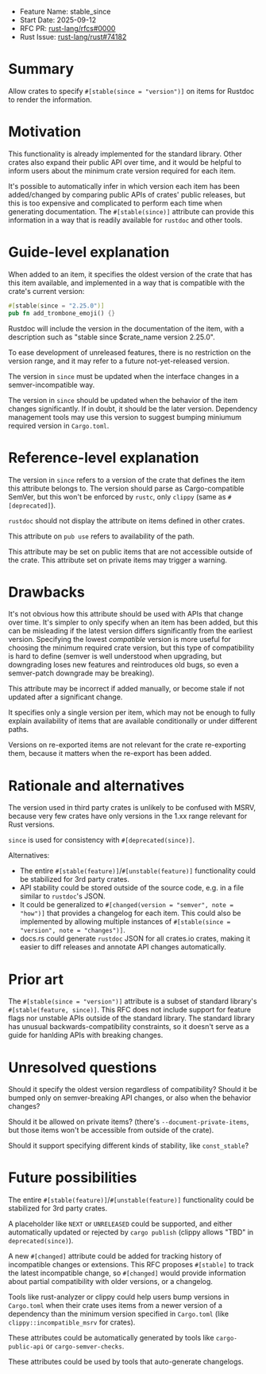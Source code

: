 - Feature Name: stable_since
- Start Date: 2025-09-12
- RFC PR: [rust-lang/rfcs#0000](https://github.com/rust-lang/rfcs/pull/0000)
- Rust Issue: [rust-lang/rust#74182](https://github.com/rust-lang/rust/issues/74182)

# Summary
[summary]: #summary

Allow crates to specify `#[stable(since = "version")]` on items for Rustdoc to render the information.

# Motivation
[motivation]: #motivation

This functionality is already implemented for the standard library. Other crates also expand their public API over time, and it would be helpful to inform users about the minimum crate version required for each item.

It's possible to automatically infer in which version each item has been added/changed by comparing public APIs of crates' public releases, but this is too expensive and complicated to perform each time when generating documentation. The `#[stable(since)]` attribute can provide this information in a way that is readily available for `rustdoc` and other tools.

# Guide-level explanation
[guide-level-explanation]: #guide-level-explanation

When added to an item, it specifies the oldest version of the crate that has this item available, and implemented in a way that is compatible with the crate's current version:

```rust
#[stable(since = "2.25.0")]
pub fn add_trombone_emoji() {}
```

Rustdoc will include the version in the documentation of the item, with a description such as "stable since $crate_name version 2.25.0".

To ease development of unreleased features, there is no restriction on the version range, and it may refer to a future not-yet-released version.

The version in `since` must be updated when the interface changes in a semver-incompatible way.

The version in `since` should be updated when the behavior of the item changes significantly. If in doubt, it should be the later version. Dependency management tools may use this version to suggest bumping miniumum required version in `Cargo.toml`.

# Reference-level explanation
[reference-level-explanation]: #reference-level-explanation

The version in `since` refers to a version of the crate that defines the item this attribute belongs to. The version should parse as Cargo-compatible SemVer, but this won't be enforced by `rustc`, only `clippy` (same as `#[deprecated]`).

`rustdoc` should not display the attribute on items defined in other crates.

This attribute on `pub use` refers to availability of the path.

This attribute may be set on public items that are not accessible outside of the crate. This attribute set on private items may trigger a warning.

# Drawbacks
[drawbacks]: #drawbacks

It's not obvious how this attribute should be used with APIs that change over time. It's simpler to only specify when an item has been added, but this can be misleading if the latest version differs significantly from the earliest version. Specifying the lowest *compatible* version is more useful for choosing the minimum required crate version, but this type of compatibility is hard to define (semver is well understood when upgrading, but downgrading loses new features and reintroduces old bugs, so even a semver-patch downgrade may be breaking).

This attribute may be incorrect if added manually, or become stale if not updated after a significant change.

It specifies only a single version per item, which may not be enough to fully explain availability of items that are available conditionally or under different paths.

Versions on re-exported items are not relevant for the crate re-exporting them, because it matters when the re-export has been added.

# Rationale and alternatives
[rationale-and-alternatives]: #rationale-and-alternatives

The version used in third party crates is unlikely to be confused with MSRV, because very few crates have only versions in the 1.xx range relevant for Rust versions.

`since` is used for consistency with `#[deprecated(since)]`.

Alternatives:

- The entire `#[stable(feature)]`/`#[unstable(feature)]` functionality could be stabilized for 3rd party crates.
- API stability could be stored outside of the source code, e.g. in a file similar to `rustdoc`'s JSON.
- It could be generalized to `#[changed(version = "semver", note = "how")]` that provides a changelog for each item. This could also be implemented by allowing multiple instances of `#[stable(since = "version", note = "changes")]`.
- docs.rs could generate `rustdoc` JSON for all crates.io crates, making it easier to diff releases and annotate API changes automatically.

# Prior art
[prior-art]: #prior-art

The `#[stable(since = "version")]` attribute is a subset of standard library's `#[stable(feature, since)]`. This RFC does not include support for feature flags nor unstable APIs outside of the standard library. The standard library has unusual backwards-compatibility constraints, so it doesn't serve as a guide for hanlding APIs with breaking changes.

# Unresolved questions
[unresolved-questions]: #unresolved-questions

Should it specify the oldest version regardless of compatibility? Should it be bumped only on semver-breaking API changes, or also when the behavior changes?

Should it be allowed on private items? (there's `--document-private-items`, but those items won't be accessible from outside of the crate).

Should it support specifying different kinds of stability, like `const_stable`?

# Future possibilities
[future-possibilities]: #future-possibilities

The entire `#[stable(feature)]`/`#[unstable(feature)]` functionality could be stabilized for 3rd party crates.

A placeholder like `NEXT` or `UNRELEASED` could be supported, and either automatically updated or rejected by `cargo publish` (clippy allows "TBD" in `deprecated(since)`).

A new `#[changed]` attribute could be added for tracking history of incompatible changes or extensions. This RFC proposes `#[stable]` to track the latest incompatible change, so `#[changed]` would provide information about partial compatibility with older versions, or a changelog.

Tools like rust-analyzer or clippy could help users bump versions in `Cargo.toml` when their crate uses items from a newer version of a dependency than the minimum version specified in `Cargo.toml` (like `clippy::incompatible_msrv` for crates).

These attributes could be automatically generated by tools like `cargo-public-api` or `cargo-semver-checks`.

These attributes could be used by tools that auto-generate changelogs.
